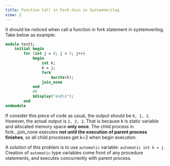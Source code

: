 ```yaml
---
title: Function Call in Fork-Join in SystemVerilog
view: 2
---
```

It should be noticed when call a function in fork statement in systemverilog. Take below as example:
```systemverilog
module test1;   
    initial begin        
        for (int j = 0; j < 3; j++)            
            begin               
                int k;               
                k = j;               
                fork                     
                    $write(k);               
                join_none            
            end            
            #0
            $display("end\n");        
        end
endmodule
```
If consider this piece of code as usual, the output should be `0, 1, 2`. However, the actual output is `2, 2, 2`. That is because k is static variable and allocated memory space **only once**. The child process in fork...join_none executes **not until the execution of parent process finishes**, so all child processes get k=2 when begin execution.

A solution of this problem is to use `automatic` variable: `automatic int k = j`. Creation of `automatic` type variables come front of any procedure statements, and executes concurrently with parent process.